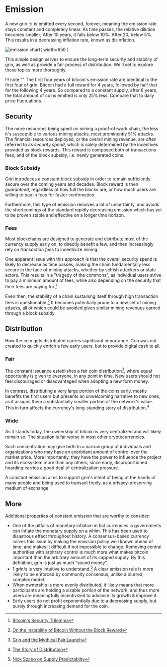 # Emission

A new grin ツ is emitted every second, forever, meaning the emission rate stays constant and completely linear. As time passes, the relative dilution becomes smaller; After 10 years, it falls below 10%. After 20, below 5%. This results in a decreasing inflation rate, known as disinflation.

![emission chart](../assets/images/emission_chart.png){ width=650 }

This simple design serves to ensure the long-term security and stability of grin, as well as provide a fair process of distribution. We'll set to explore those topics more thoroughly.

!!! note ""
    The first four years of bitcoin's emission rate are identical to the first four of grin. Bitcoin had a full reward for 4 years, followed by half that for the following 4 years. So compared to a constant supply, after 8 years, the total amount of coins emitted is only 25% less. Compare that to daily price fluctuations.

## Security

The more resources being spent on mining a proof-of-work chain, the less it's susceptible to various mining attacks, most prominently 51% attacks. The financial resources deployed, or the overall mining revenue, are often referred to as *security spend*, which is solely determined by the incentives provided as block rewards. This reward is composed both of transactions fees, and of the block subsidy, i.e. newly generated coins.

### Block Subsidy

Grin introduces a constant block subsidy in order to remain sufficiently secure over the coming years and decades. Block reward is then *guaranteed*, regardless of how full the blocks are, or how much users are willing to pay in fees for faster confirmation.

Furthermore, this type of emission removes a lot of uncertainty, and avoids the shortcomings of the standard rapidly decreasing emission which has yet to be proven stable and effective on a longer time horizon.

### Fees

Most blockchains are designed to generate and distribute most of the currency supply early on, to directly benefit a few, and then increasingly rely on *transaction fees* to incentivize mining.

One apparent issue with this approach is that the overall security spend is likely to decrease as time passes, making the chain fundamentally less secure in the face of mining attacks, whether by selfish attackers or state actors. This results in a "tragedy of the commons", as individual users strive to pay a minimum amount of fees, while also depending on the security that their fees are paying for.[^1]

Even then, the stability of a chain sustaining itself through high transaction fees is questionable.[^2] It becomes potentially prone to a new set of mining attacks, all of which could be avoided given similar mining revenues earned through a block subsidy.

## Distribution

How the coin gets distributed carries significant importance. Grin was not created to quickly enrich a few early users, but to provide digital cash to all.

### Fair

The constant issuance establishes a fair coin distribution[^3], where equal opportunity is given to everyone, in any point in time. New users should not feel discouraged or disadvantaged when adopting a new form money.

In contrast, distributing a very large portion of the coins early, mostly benefits the first users but presents an unwelcoming narrative to new ones, as it assigns them a substantially smaller portion of the network's value. This in turn affects the currency's long-standing story of distribution.[^4]

### Wide

As it stands today, the ownership of bitcoin is very centralized and will likely remain so. The situation is far worse in most other cryptocurrencies.

Such concentration may give birth to a narrow group of individuals and organizations who may have an exorbitant amount of control over the market price. More importantly, they have the power to influence the project and its ecosystem more than any others, since early, disproportioned hoarding carries a good deal of centralization pressure.

A constant emission aims to support grin's intent of being at the hands of many people and being used to transact freely, as a privacy-preserving medium of exchange.

## More

Additional properties of constant emission that are worthy to consider:

* One of the pitfalls of monetary inflation in fiat currencies is governments can inflate the monetary supply on a whim. This has been used to disastrous effect throughout history. A consensus-based currency solves this issue by making the emission policy well known ahead of time, and makes it difficult if not impossible to change. Removing central authorities with arbitrary control is much more what makes bitcoin important than the arbitrary amount of its capped supply. By this definition, grin is just as much "sound money".
* 1 grin/s is very intuitive to understand.[^5] A clear emission rule is more likely to be enforced by community consensus, unlike a blurred, complex model.
* When ownership is more evenly distributed, it likely means that more participants are holding a sizable portion of the network, and thus more users are meaningfully incentivized to advance its growth & improve it.
* Early users do not profit exponentially due to a decreasing supply, but purely through increasing demand for the coin.


[^1]: [Bitcoin's Security Trilemma](https://youtu.be/zPYkL6L3VGw?t=988)
[^2]: [On the Instability of Bitcoin Without the Block Reward](https://www.cs.princeton.edu/~arvindn/publications/mining_CCS.pdf)
[^3]: [Grin and the Mythical Fair Launch](https://medium.com/@arjunblj/grin-and-the-mythical-fair-launch-395ca87a5e73)
[^4]: [The Story of Distribution](../../../wiki/extra-documents/story-of-distribution)
[^5]: [Nick Szabo on Supply Predictabilty](https://twitter.com/NickSzabo4/status/1077317105148547072)
